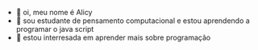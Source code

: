 - 👋 oi, meu nome é Alicy
- 👀 sou estudante de pensamento computacional e estou aprendendo a programar o java script
- 🌱 estou interresada em aprender mais sobre programação 
